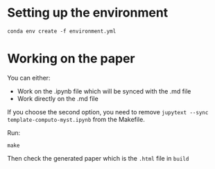 # Setting up the environment 

```shell
conda env create -f environment.yml
``` 

# Working on the paper 

You can either:
- Work on the .ipynb file which will be synced with the .md file
-  Work directly on the .md file


If you choose the second option, you need to remove `jupytext --sync template-computo-myst.ipynb` from the Makefile.

Run: 

```shell
make
```

Then check the generated paper which is the `.html` file in `build`

